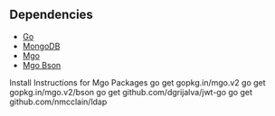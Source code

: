 ## Dependencies ##
* [Go](https://golang.org/)
* [MongoDB](https://www.mongodb.org/)
* [Mgo](https://labix.org/mgo)
* [Mgo Bson](https://labix.org/gobson)

Install Instructions for Mgo Packages
go get gopkg.in/mgo.v2
go get gopkg.in/mgo.v2/bson
go get github.com/dgrijalva/jwt-go
go get github.com/nmcclain/ldap
